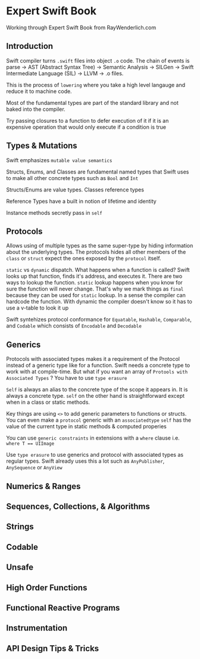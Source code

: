 # Expert Swift Book

Working through Expert Swift Book from RayWenderlich.com

## Introduction

Swift compiler turns `.swift` files into object `.o` code. The chain of events is parse -> AST (Abstract Syntax Tree) -> Semantic Analysis -> SILGen -> Swift Intermediate Language (SIL) -> LLVM -> .o files.

This is the process of `lowering` where you take a high level langauge and reduce it to machine code.

Most of the fundamental types are part of the standard library and not baked into the compiler.

Try passing closures to a function to defer execution of it if it is an expensive operation that would only execute if a condition is true

## Types & Mutations

Swift emphasizes `mutable value semantics` 

Structs, Enums, and Classes are fundamental named types that Swift uses to make all other concrete types such as `Bool` and `Int`

Structs/Enums are value types. Classes reference types

Reference Types have a built in notion of lifetime and identity

Instance methods secretly pass in `self`

## Protocols

Allows using of multiple types as the same super-type by hiding information about the underlying types. The protocols hides all other members of the `class` or `struct` expect the ones exposed by the `protocol` itself.

`static` vs `dynamic` dispatch. What happens when a function is called? Swift looks up that function, finds it's address, and executes it. There are two ways to lookup the function. `static` lookup happens when you know for sure the function will never change. That's why we mark things as `final` because they can be used for `static` lookup. In a sense the compiler can hardcode the function. With dynamic the compiler doesn't know so it has to use a v-table to look it up

Swift syntehizes protocol conformance for `Equatable`, `Hashable`, `Comparable`, and `Codable` which consists of `Encodable` and `Decodable`

## Generics

Protocols with associated types makes it a requirement of the Protocol instead of a generic type like for a function. Swift needs a concrete type to work with at compile-time. But what if you want an array of `Protools with Associated Types` ? You have to use `type erasure`

`Self` is always an alias to the concrete type of the scope it appears in. It is always a concrete type. `self` on the other hand is straightforward except when in a class or static methods.

Key things are using `<>` to add generic parameters to functions or structs. You can even make a `protocol` generic with an `associatedtype`
`self` has the value of the current type in static methods & computed properies

You can use `generic constraints` in extensions with a `where` clause i.e. `where T == UIImage`

Use `type erasure` to use generics and protocol with associated types as regular types. Swift already uses this a lot such as `AnyPublisher`, `AnySequence` or `AnyView`

## Numerics & Ranges

## Sequences, Collections, & Algorithms

## Strings

## Codable

## Unsafe

## High Order Functions

## Functional Reactive Programs

## Instrumentation

## API Design Tips & Tricks